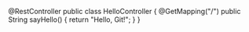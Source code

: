 @RestController
public class HelloController {
    @GetMapping("/")
    public String sayHello() {
        return "Hello, Git!";
    }
}
